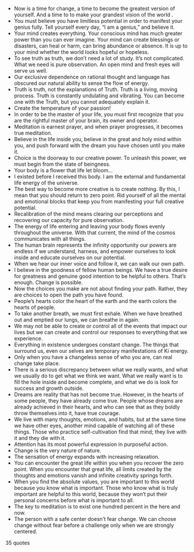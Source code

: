  - Now is a time for change, a time to become the greatest version of yourself. And a time to to make your grandest vision of the world .
 - You must believe you have limitless potential in order to manifest your genius fully. Tell yourself every day, “I am a genius,” and believe it.
 - Your mind creates everything. Your conscious mind has much greater power than you can ever imagine. Your mind can create blessings or disasters, can heal or harm, can bring abundance or absence. It is up to your mind whether the world looks hopeful or hopeless.
 - To see truth as truth, we don’t need a lot of study. It’s not complicated. What we need is pure observation. An open mind and fresh eyes will serve us well.
 - Our exclusive dependence on rational thought and language has obscured our natural ability to sense the flow of energy.
 - Truth is truth, not the explanations of Truth. Truth is a living, moving process. Truth is constantly undulating and vibrating. You can become one with the Truth, but you cannot adequately explain it.
 - Create the temperature of your passion!
 - In order to be the master of your life, you must first recognize that you are the rightful master of your brain, its owner and operator.
 - Meditation is earnest prayer, and when prayer progresses, it becomes true meditation.
 - Believe in the life inside you, believe in the great and holy mind within you, and push forward with the dream you have chosen until you make it.
 - Choice is the doorway to our creative power. To unleash this power, we must begin from the state of beingness.
 - Your body is a flower that life let bloom...
 - I existed before I received this body. I am the external and fundamental life energy of the universe.
 - The best way to become more creative is to create nothing. By this, I mean that you should return to zero point. Rid yourself of all the mental and emotional blocks that keep you from manifesting your full creative potential.
 - Recalibration of the mind means clearing our perceptions and recovering our capacity for pure observation.
 - The energy of life entering and leaving your body flows evenly throughout the universe. With that current, the mind of the cosmos communicates with all things.
 - The human brain represents the infinity opportunity our powers are endless if we understand, harness, and empower ourselves to look inside and educate ourselves on our potential.
 - When we hear our inner voice and follow it, we can walk our own path.
 - I believe in the goodness of fellow human beings. We have a true desire for greatness and genuine good intention to be helpful to others. That’s enough. Change is possible.
 - Now the choices you make are not about finding your path. Rather, they are choices to open the path you have found.
 - People’s hearts color the heart of the earth and the earth colors the hearts of people.
 - To take another breath, we must first exhale. When we have breathed out and emptied our lungs, we can breathe in again.
 - We may not be able to create or control all of the events that impact our lives but we can create and control our responses to everything that we experience.
 - Everything in existence undergoes constant change. The things that surround us, even our selves are temporary manifestations of Ki energy.
 - Only when you have a changeless sense of who you are, can real change take place.
 - There is a serious discrepancy between what we really wants, and what we usually do to get what we think we want. What we really want is to fill the hole inside and become complete, and what we do is look for success and growth outside.
 - Dreams are reality that has not become true. However, in the hearts of some people, they have already come true. People whose dreams are already achieved in their hearts, and who can see that as they boldly throw themselves into it, have true courage.
 - We live with many thoughts, emotions, and habits, but at the same time we have other eyes, another mind capable of watching all of these things. Those who practice self-cultivation find that mind; they live with it and they die with it.
 - Attention has its most powerful expression in purposeful action.
 - Change is the very nature of nature.
 - The sensation of energy expands with increasing relaxation.
 - You can encounter the great life within you when you recover the zero point. When you encounter that great life, all limits created by the thoughts and emotions vanish and infinite creativity springs forth.
 - When you find the absolute values, you are important to this world because you know what is important. Those who know what is truly important are helpful to this world, because they won’t put their personal concerns before what is important to all.
 - The key to meditation is to exist one hundred percent in the here and now.
 - The person with a safe center doesn’t fear change. We can choose change without fear before a challenge only when we are strongly centered.

35 quotes